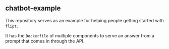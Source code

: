 ## chatbot-example

This repository serves as an example for helping people getting started with `flipt`.

It has the `Dockerfile` of multiple components to serve an answer from a prompt that comes in through the API.